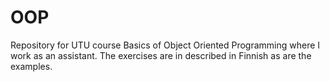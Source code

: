 # OOP
Repository for UTU course Basics of Object Oriented Programming where I work as an assistant.
The exercises are in described in Finnish as are the examples.
